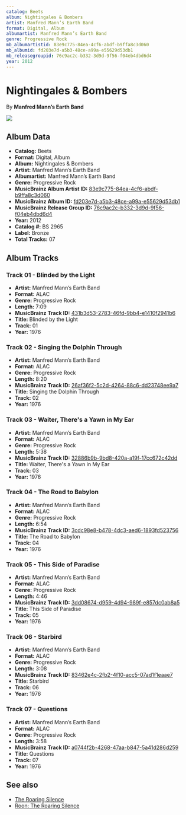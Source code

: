 ```yaml
---
catalog: Beets
album: Nightingales & Bombers
artist: Manfred Mann’s Earth Band
format: Digital, Album
albumartist: Manfred Mann’s Earth Band
genre: Progressive Rock
mb_albumartistid: 83e9c775-84ea-4cf6-abdf-b9ffa8c3d060
mb_albumid: fd203e7d-a5b3-48ce-a99a-e55629d53db1
mb_releasegroupid: 76c9ac2c-b332-3d9d-9f56-f04eb4dbd6d4
year: 2012
---
```


# Nightingales & Bombers

By **Manfred Mann’s Earth Band**

![](../../assets/beetscovers/Manfred_Mann’s_Earth_Band-Nightingales_and_Bombers.jpg)

## Album Data

- **Catalog:** Beets
- **Format:** Digital, Album
- **Album:** Nightingales & Bombers
- **Artist:** Manfred Mann’s Earth Band
- **Albumartist:** Manfred Mann’s Earth Band
- **Genre:** Progressive Rock
- **MusicBrainz Album Artist ID:** [83e9c775-84ea-4cf6-abdf-b9ffa8c3d060](https://musicbrainz.org/artist/83e9c775-84ea-4cf6-abdf-b9ffa8c3d060)
- **MusicBrainz Album ID:** [fd203e7d-a5b3-48ce-a99a-e55629d53db1](https://musicbrainz.org/release/fd203e7d-a5b3-48ce-a99a-e55629d53db1)
- **MusicBrainz Release Group ID:** [76c9ac2c-b332-3d9d-9f56-f04eb4dbd6d4](https://musicbrainz.org/release-group/76c9ac2c-b332-3d9d-9f56-f04eb4dbd6d4)
- **Year:** 2012
- **Catalog #:** BS 2965
- **Label:** Bronze
- **Total Tracks:** 07

## Album Tracks

### Track 01 - Blinded by the Light

- **Artist:** Manfred Mann’s Earth Band
- **Format:** ALAC
- **Genre:** Progressive Rock
- **Length:** 7:09
- **MusicBrainz Track ID:** [431b3d53-2783-46fd-9bb4-e1410f2941b6](https://musicbrainz.org/recording/431b3d53-2783-46fd-9bb4-e1410f2941b6)
- **Title:** Blinded by the Light
- **Track:** 01
- **Year:** 1976

### Track 02 - Singing the Dolphin Through

- **Artist:** Manfred Mann’s Earth Band
- **Format:** ALAC
- **Genre:** Progressive Rock
- **Length:** 8:20
- **MusicBrainz Track ID:** [26af36f2-5c2d-4264-88c6-dd23748ee9a7](https://musicbrainz.org/recording/26af36f2-5c2d-4264-88c6-dd23748ee9a7)
- **Title:** Singing the Dolphin Through
- **Track:** 02
- **Year:** 1976

### Track 03 - Waiter, There's a Yawn in My Ear

- **Artist:** Manfred Mann’s Earth Band
- **Format:** ALAC
- **Genre:** Progressive Rock
- **Length:** 5:38
- **MusicBrainz Track ID:** [32886b9b-9bd8-420a-a19f-17cc672c42dd](https://musicbrainz.org/recording/32886b9b-9bd8-420a-a19f-17cc672c42dd)
- **Title:** Waiter, There's a Yawn in My Ear
- **Track:** 03
- **Year:** 1976

### Track 04 - The Road to Babylon

- **Artist:** Manfred Mann’s Earth Band
- **Format:** ALAC
- **Genre:** Progressive Rock
- **Length:** 6:54
- **MusicBrainz Track ID:** [3cdc98e8-b478-4dc3-aed6-1893fd523756](https://musicbrainz.org/recording/3cdc98e8-b478-4dc3-aed6-1893fd523756)
- **Title:** The Road to Babylon
- **Track:** 04
- **Year:** 1976

### Track 05 - This Side of Paradise

- **Artist:** Manfred Mann’s Earth Band
- **Format:** ALAC
- **Genre:** Progressive Rock
- **Length:** 4:46
- **MusicBrainz Track ID:** [3dd08674-d959-4d94-989f-e857dc0ab8a5](https://musicbrainz.org/recording/3dd08674-d959-4d94-989f-e857dc0ab8a5)
- **Title:** This Side of Paradise
- **Track:** 05
- **Year:** 1976

### Track 06 - Starbird

- **Artist:** Manfred Mann’s Earth Band
- **Format:** ALAC
- **Genre:** Progressive Rock
- **Length:** 3:08
- **MusicBrainz Track ID:** [83462e4c-2fb2-4f10-acc5-07ad1f1eaae7](https://musicbrainz.org/recording/83462e4c-2fb2-4f10-acc5-07ad1f1eaae7)
- **Title:** Starbird
- **Track:** 06
- **Year:** 1976

### Track 07 - Questions

- **Artist:** Manfred Mann’s Earth Band
- **Format:** ALAC
- **Genre:** Progressive Rock
- **Length:** 3:58
- **MusicBrainz Track ID:** [a0744f2b-4268-47aa-b847-5a41d286d259](https://musicbrainz.org/recording/a0744f2b-4268-47aa-b847-5a41d286d259)
- **Title:** Questions
- **Track:** 07
- **Year:** 1976


## See also

- [The Roaring Silence](The_Roaring_Silence.md)
- [Roon: The Roaring Silence](../../Roon/Manfred_Mann’s_Earth_Band/The_Roaring_Silence.md)

